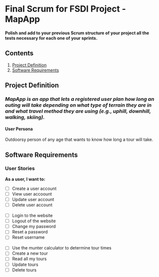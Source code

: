 # Final Scrum for FSDI Project - MapApp

#### Polish and add to your previous Scrum structure of your project all the tests necessary for each one of your sprints.

## Contents
  1. [Project Definition](#project-definition)
  2. [Software Requirements](#software-requirements)

## Project Definition

### *MapApp is an app that lets a registered user plan how long an outing will take depending on what type of terrain they are in and what travel method they are using (e.g., uphill, downhill, walking, skiing).*

#### **User Persona**
Outdoorsy person of any age that wants to know how long a tour will take.

## Software Requirements

### User Stories

**As a user, I want to:**
- [ ] Create a user account
- [ ] View user accoount
- [ ] Update user account
- [ ] Delete user account  
  &nbsp;
- [ ] Login to the website
- [ ] Logout of the website
- [ ] Change my password
- [ ] Reset a password
- [ ] Reset username  
  &nbsp;
- [ ] Use the munter calculator to determine tour times
- [ ] Create a new tour
- [ ] Read all my tours
- [ ] Update tours
- [ ] Delete tours